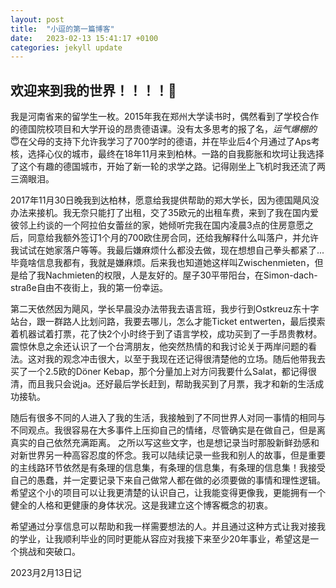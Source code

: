 ```yaml
---
layout: post
title:  "小逗的第一篇博客"
date:   2023-02-13 15:41:17 +0100
categories: jekyll update
---
```


## 欢迎来到我的世界！！！！🤭 

我是河南省来的留学生一枚。2015年我在郑州大学读书时，偶然看到了学校合作的德国院校项目和大学开设的昂贵德语课。没有太多思考的报了名，*运气爆棚的*😇在父母的支持下允许我学习了700学时的德语，并在毕业后4个月通过了Aps考核，选择心仪的城市，最终在18年11月来到柏林。一路的自我膨胀和坎坷让我选择了这个有趣的德国城市，开始了新一轮的求学之路。记得刚坐上飞机时我还流了两三滴眼泪。

2017年11月30日晚我到达柏林，愿意给我提供帮助的郑大学长，因为德国飓风没办法来接机。我无奈只能打了出租，交了35欧元的出租车费，来到了我在国内爱彼邻上约谈的一个阿拉伯女蕾丝的家，她倾听完我在国内凌晨3点的住房意愿之后，同意给我额外签订1个月的700欧住房合同，还给我解释什么叫落户，并允许我试试在她家落户等等。我最后嫌麻烦什么都没去做，现在想想自己拳头都紧了...毕竟啥信息我都有，我就是嫌麻烦。后来我也知道她这样叫Zwischenmieten，但是给了我Nachmieten的权限，人是友好的。屋子30平带阳台，在Simon-dach-straße自由不夜街上，我的第一份幸运。 

第二天依然因为飓风，学长早晨没办法带我去语言班，我步行到Ostkreuz东十字站台，跟一群路人比划问路，我要去哪儿，怎么才能Ticket entwerten，最后摸索着机器试着打票，花了快2个小时终于到了语言学校，成功买到了一手昂贵教材。震惊休息之余还认识了一个台湾朋友，他突然热情的和我讨论关于两岸问题的看法。这对我的观念冲击很大，以至于我现在还记得很清楚他的立场。随后他带我去买了一个2.5欧的Döner Kebap，那个分量加上对方问我要什么Salat，都记得很清，而且我只会说ja。还好最后学长赶到，帮助我买到了月票，我才和新的生活成功接轨。

随后有很多不同的人进入了我的生活，我接触到了不同世界人对同一事情的相同与不同观点。我很容易在大多事件上压抑自己的情绪，尽管确实是在做自己，但是离真实的自己依然充满距离。
之所以写这些文字，也是想记录当时那股新鲜劲感和对新世界另一种高容忍度的怀念。我可以陆续记录一些我和别人的故事，但是重要的主线路环节依然是有条理的信息集，有条理的信息集，有条理的信息集！我接受自己的愚蠢，并一定要记录下来自己做常人都在做的必须要做的事情和理性逻辑。希望这个小的项目可以让我更清楚的认识自己，让我能变得更像我，更能拥有一个健全的人格和更健康的身体状况。这是我建立这个博客概念的初衷。

希望通过分享信息可以帮助和我一样需要想法的人。并且通过这种方式让我对接我的学业，让我顺利毕业的同时更能从容应对我接下来至少20年事业，希望这是一个挑战和突破口。

2023月2月13日记
